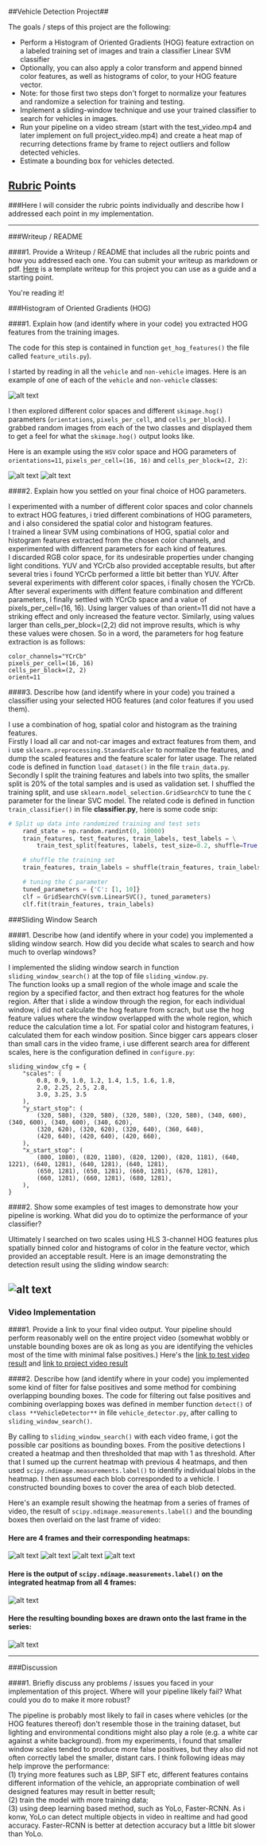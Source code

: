 

##Vehicle Detection Project##

The goals / steps of this project are the following:

* Perform a Histogram of Oriented Gradients (HOG) feature extraction on a labeled training set of images and train a classifier Linear SVM classifier
* Optionally, you can also apply a color transform and append binned color features, as well as histograms of color, to your HOG feature vector. 
* Note: for those first two steps don't forget to normalize your features and randomize a selection for training and testing.
* Implement a sliding-window technique and use your trained classifier to search for vehicles in images.
* Run your pipeline on a video stream (start with the test_video.mp4 and later implement on full project_video.mp4) and create a heat map of recurring detections frame by frame to reject outliers and follow detected vehicles.
* Estimate a bounding box for vehicles detected.

[//]: # (Image References)
[image1]: ./output_images/car_not_car.png
[image2]: ./output_images/car_hog.png
[image21]: ./output_images/non_car_hog.png
[image3]: ./examples/sliding_windows.jpg
[image4]: ./output_images/detected_frame.png
[image51]: ./output_images/frame1_heatmap.png
[image52]: ./output_images/frame2_heatmap.png
[image53]: ./output_images/frame3_heatmap.png
[image54]: ./output_images/frame4_heatmap.png
[image6]: ./output_images/labels.png
[image7]: ./output_images/pipeline_result.png
[video1]: ./project_video.mp4

## [Rubric](https://review.udacity.com/#!/rubrics/513/view) Points
###Here I will consider the rubric points individually and describe how I addressed each point in my implementation.  

---
###Writeup / README

####1. Provide a Writeup / README that includes all the rubric points and how you addressed each one.  You can submit your writeup as markdown or pdf.  [Here](https://github.com/udacity/CarND-Vehicle-Detection/blob/master/writeup_template.md) is a template writeup for this project you can use as a guide and a starting point.  

You're reading it!

###Histogram of Oriented Gradients (HOG)

####1. Explain how (and identify where in your code) you extracted HOG features from the training images.

The code for this step is contained  in function `get_hog_features()` the file called `feature_utils.py`).  

I started by reading in all the `vehicle` and `non-vehicle` images.  Here is an example of one of each of the `vehicle` and `non-vehicle` classes:

![alt text][image1]

I then explored different color spaces and different `skimage.hog()` parameters (`orientations`, `pixels_per_cell`, and `cells_per_block`).  I grabbed random images from each of the two classes and displayed them to get a feel for what the `skimage.hog()` output looks like.

Here is an example using the `HSV` color space and HOG parameters of `orientations=11`, `pixels_per_cell=(16, 16)` and `cells_per_block=(2, 2)`:


![alt text][image2]
![alt text][image21]

####2. Explain how you settled on your final choice of HOG parameters.

I experimented with a number of different  color spaces and color channels to extract HOG features, i tried different combinations of HOG parameters, and i also considered the  spatial color and histogram features. <br>
I trained a linear SVM using combinations of HOG, spatial color and histogram features extracted from the chosen color channels, and experimented with diffenrent parameters for each kind of features. <br>
I discarded RGB color space, for its undesirable properties under changing light conditions. YUV and YCrCb also provided acceptable results, but after several tries i found YCrCb performed a little bit better  than YUV.  After several experiments with different color spaces, i finally chosen the YCrCb.<br>
After several experiments with diffent feature combination and different parameters, I finally settled with YCrCb space and a value of pixels_per_cell=(16, 16). Using larger values of than orient=11 did not have a striking effect and only increased the feature vector. Similarly, using values larger than cells_per_block=(2,2) did not improve results, which is why these values were chosen. So in a word, the parameters for hog feature extraction is as follows:<br>
```
color_channels="YCrCb"
pixels_per_cell=(16, 16)
cells_per_block=(2, 2)
orient=11
```

####3. Describe how (and identify where in your code) you trained a classifier using your selected HOG features (and color features if you used them).

I use a combination of hog, spatial color and histogram as the  training features. <br>
Firstly I load all car and not-car images and extract features from them,  and i use `sklearn.preprocessing.StandardScaler` to normalize the features, and dump the scaled features and  the feature scaler for later usage. The related code is defined in function `load_dataset()` in the file `train_data.py`.<br>
Secondly I split the training features and labels into two splits, the smaller split is 20% of the total samples and is used as validation set. I shuffled the training split, and use `sklearn.model_selection.GridSearchCV` to tune the `C` parameter for the linear SVC model. The related code is defined in function `train_classifier()` in file **classifier.py**, here is some code snip:
```python
# Split up data into randomized training and test sets
    rand_state = np.random.randint(0, 10000)
    train_features, test_features, train_labels, test_labels = \
        train_test_split(features, labels, test_size=0.2, shuffle=True, random_state=rand_state)

    # shuffle the training set
    train_features, train_labels = shuffle(train_features, train_labels)

    # tuning the C parameter
    tuned_parameters = {'C': [1, 10]}
    clf = GridSearchCV(svm.LinearSVC(), tuned_parameters)
    clf.fit(train_features, train_labels)
```

###Sliding Window Search

####1. Describe how (and identify where in your code) you implemented a sliding window search.  How did you decide what scales to search and how much to overlap windows?

I implemented the sliding window search in function `sliding_window_search()` at the top of file `sliding_window.py`. <br>
The function looks up a small region of the whole image and scale the region by a specified factor,  and then extract hog features for the whole region. After that i slide a window through the region, for each individual window, i did not calculate the hog feature from scrach, but use the hog feature values where the window overlapped with the whole region, which reduce the calculation time a lot. For spatial color and histogram features, i calculated them for each window position.
Since bigger cars appears closer than small cars in the video frame, i use different search area for different scales, here is the configuration defined in `configure.py`:
```
sliding_window_cfg = {
    "scales": (
        0.8, 0.9, 1.0, 1.2, 1.4, 1.5, 1.6, 1.8,
        2.0, 2.25, 2.5, 2.8,
        3.0, 3.25, 3.5
    ),
    "y_start_stop": (
        (320, 580), (320, 580), (320, 580), (320, 580), (340, 600), (340, 600), (340, 600), (340, 620),
        (320, 620), (320, 620), (320, 640), (360, 640),
        (420, 640), (420, 640), (420, 660),
    ),
    "x_start_stop": (
        (800, 1080), (820, 1180), (820, 1200), (820, 1181), (640, 1221), (640, 1281), (640, 1281), (640, 1281),
        (650, 1281), (650, 1281), (660, 1281), (670, 1281),
        (660, 1281), (660, 1281), (680, 1281),
    ),
}
```

####2. Show some examples of test images to demonstrate how your pipeline is working.  What did you do to optimize the performance of your classifier?

Ultimately I searched on two scales using HLS 3-channel HOG features plus spatially binned color and histograms of color in the feature vector, which provided an acceptable result.  Here is an image demonstrating the detection result  using the sliding window search:

![alt text][image4]
---

### Video Implementation

####1. Provide a link to your final video output.  Your pipeline should perform reasonably well on the entire project video (somewhat wobbly or unstable bounding boxes are ok as long as you are identifying the vehicles most of the time with minimal false positives.)
Here's the [link to test video result](./test_video_output.mp4) and [link to project video result](./project_video_output.mp4)


####2. Describe how (and identify where in your code) you implemented some kind of filter for false positives and some method for combining overlapping bounding boxes.
The code for filtering out false positives and combining overlapping boxes was defined in member function `detect()` of  `class **VehicleDetector**` in file `vehicle_detector.py`,  after calling to `sliding_window_search()`.<br>

By calling to `sliding_window_search()` with each video frame, i got the possible car positions as bounding boxes.  From the positive detections I created a heatmap and then thresholded that map with 1 as threshold. After that I sumed up the current heatmap with previous 4 heatmaps,  and then used `scipy.ndimage.measurements.label()` to identify individual blobs in the heatmap.  I then assumed each blob corresponded to a vehicle.  I constructed bounding boxes to cover the area of each blob detected.  

Here's an example result showing the heatmap from a series of frames of video, the result of `scipy.ndimage.measurements.label()` and the bounding boxes then overlaid on the last frame of video:

#### Here are 4 frames and their corresponding heatmaps:

![alt text][image51]
![alt text][image52]
![alt text][image53]
![alt text][image54]

#### Here is the output of `scipy.ndimage.measurements.label()` on the integrated heatmap from all 4 frames:
![alt text][image6]

#### Here the resulting bounding boxes are drawn onto the last frame in the series:
![alt text][image7]



---

###Discussion

####1. Briefly discuss any problems / issues you faced in your implementation of this project.  Where will your pipeline likely fail?  What could you do to make it more robust?

The pipeline is probably most likely to fail in cases where vehicles (or the HOG features thereof) don't resemble those in the training dataset, but lighting and environmental conditions might also play a role (e.g. a white car against a white background). from my experiments, i found that smaller window scales tended to produce more false positives, but they also did not often correctly label the smaller, distant cars.
I think following ideas may help improve the performance:<br>
(1) trying more features such as LBP, SIFT etc, different features contains different information of the vehicle, an appropriate combination of well designed features may result in better result;<br>
(2) train the model with more training data;<br>
(3) using deep learning based method, such as YoLo, Faster-RCNN. As i konw, YoLo can detect multiple objects in video in realtime and had good accuracy. Faster-RCNN is better at detection accuracy but a little bit slower than YoLo.


